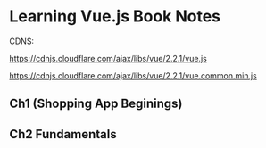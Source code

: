 # Learning Vue.js Book Notes

CDNS:

<script  src="https://cdnjs.cloudflare.com/ajax/libs/vue/2.0.3/vue.js"> </script>

https://cdnjs.cloudflare.com/ajax/libs/vue/2.2.1/vue.js

https://cdnjs.cloudflare.com/ajax/libs/vue/2.2.1/vue.common.min.js


## Ch1 (Shopping App Beginings)
## Ch2 Fundamentals


